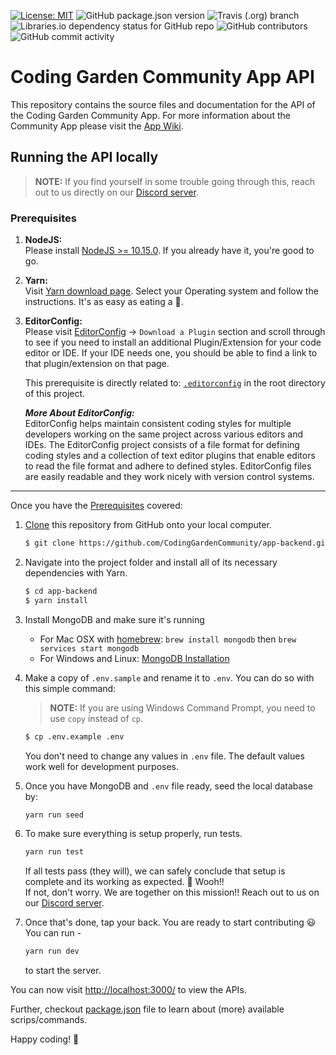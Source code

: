 [![License: MIT](https://img.shields.io/badge/License-MIT-yellow.svg)](https://opensource.org/licenses/MIT) ![GitHub package.json version](https://img.shields.io/github/package-json/v/CodingGardenCommunity/app-backend.svg) ![Travis (.org) branch](https://img.shields.io/travis/CodingGardenCommunity/app-backend/develop.svg) ![Libraries.io dependency status for GitHub repo](https://img.shields.io/librariesio/github/CodingGardenCommunity/app-backend.svg) ![GitHub contributors](https://img.shields.io/github/contributors/CodingGardenCommunity/app-backend.svg) ![GitHub commit activity](https://img.shields.io/github/commit-activity/m/CodingGardenCommunity/app-backend.svg)

# Coding Garden Community App API

This repository contains the source files and documentation for the API of the
Coding Garden Community App. For more information about the Community App
please visit the [App Wiki](https://github.com/CodingGardenCommunity/app-wiki/wiki).

## Running the API locally

> **NOTE:** If you find yourself in some trouble going through this, reach out to us directly on our [Discord server](https://discord.gg/bPBuk3N).

### Prerequisites

1. **NodeJS:** <br>
   Please install [NodeJS >= 10.15.0](https://nodejs.org/en/download/). If you already have it, you're good to go.

1. **Yarn:** <br>
   Visit [Yarn download page](https://yarnpkg.com/en/docs/install#windows-stable). Select your Operating system and follow the instructions. It's as easy as eating a 🍰.

1. **EditorConfig:** <br>
   Please visit [EditorConfig](https://editorconfig.org/) -> `Download a Plugin` section and scroll through to see if you need to install an additional Plugin/Extension for your code editor or IDE. If your IDE needs one, you should be able to find a link to that plugin/extension on that page.

   This prerequisite is directly related to: [`.editorconfig`](https://github.com/CodingGardenCommunity/app-backend/blob/develop/.editorconfig) in the root directory of this project.

   **_More About EditorConfig:_** <br>
   EditorConfig helps maintain consistent coding styles for multiple developers working on the same project across various editors and IDEs. The EditorConfig project consists of a file format for defining coding styles and a collection of text editor plugins that enable editors to read the file format and adhere to defined styles. EditorConfig files are easily readable and they work nicely with version control systems.

---

Once you have the [Prerequisites](#prerequisites) covered:

1. [Clone](https://help.github.com/articles/cloning-a-repository/) this repository from GitHub onto your local computer.

   ```sh
   $ git clone https://github.com/CodingGardenCommunity/app-backend.git
   ```

1. Navigate into the project folder and install all of its necessary dependencies with Yarn.

   ```sh
   $ cd app-backend
   $ yarn install
   ```

1. Install MongoDB and make sure it's running

   - For Mac OSX with [homebrew](http://brew.sh/): `brew install mongodb` then `brew services start mongodb`
   - For Windows and Linux: [MongoDB Installation](https://docs.mongodb.com/manual/installation/)

1. Make a copy of `.env.sample` and rename it to `.env`. You can do so with this simple command:

   > **NOTE:** If you are using Windows Command Prompt, you need to use `copy` instead of `cp`. <br>

   ```sh
   $ cp .env.example .env
   ```

   You don't need to change any values in `.env` file. The default values work well for development purposes.

1. Once you have MongoDB and `.env` file ready, seed the local database by:

   ```sh
   yarn run seed
   ```

1. To make sure everything is setup properly, run tests.

   ```sh
   yarn run test
   ```

   If all tests pass (they will), we can safely conclude that setup is complete and its working as expected. 🙌 Wooh!! <br>
   If not, don't worry. We are together on this mission!! Reach out to us on our [Discord server](https://discord.gg/bPBuk3N).

1. Once that's done, tap your back. You are ready to start contributing 😃 <br>
   You can run -

   ```sh
   yarn run dev
   ```

   to start the server.

You can now visit <http://localhost:3000/> to view the APIs.

Further, checkout [package.json](https://github.com/CodingGardenCommunity/app-backend/blob/develop/package.json) file to learn about (more) available scrips/commands.

Happy coding! 🥂
